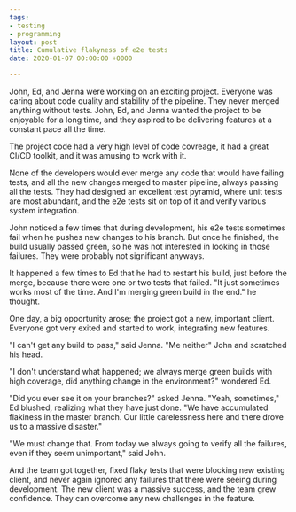 ```yaml
---
tags:
- testing
- programming
layout: post
title: Cumulative flakyness of e2e tests
date: 2020-01-07 00:00:00 +0000

---
```

John, Ed, and Jenna were working on an exciting project. Everyone was caring about code quality and stability of the pipeline. They never merged anything without tests. John, Ed, and Jenna wanted the project to be enjoyable for a long time, and they aspired to be delivering features at a constant pace all the time. 

The project code had a very high level of code covreage, it had a great CI/CD toolkit, and it was amusing to work with it. 

None of the developers would ever merge any code that would have failing tests, and all the new changes merged to master pipeline, always passing all the tests. They had designed an excellent test pyramid, where unit tests are most abundant, and the e2e tests sit on top of it and verify various system integration. 

John noticed a few times that during development, his e2e tests sometimes fail when he pushes new changes to his branch. But once he finished, the build usually passed green, so he was not interested in looking in those failures. They were probably not significant anyways.

It happened a few times to Ed that he had to restart his build, just before the merge, because there were one or two tests that failed. "It just sometimes works most of the time. And I'm merging green build in the end." he thought. 

One day, a big opportunity arose; the project got a new, important client. Everyone got very exited and started to work, integrating new features. 

"I can't get any build to pass," said Jenna. "Me neither" John and scratched his head. 

"I don't understand what happened; we always merge green builds with high coverage, did anything change in the environment?" wondered Ed. 

"Did you ever see it on your branches?" asked Jenna. "Yeah, sometimes," Ed blushed, realizing what they have just done. "We have accumulated flakiness in the master branch. Our little carelessness here and there drove us to a massive disaster."

"We must change that. From today we always going to verify all the failures, even if they seem unimportant," said John. 

And the team got together, fixed flaky tests that were blocking new existing client, and never again ignored any failures that there were seeing during development. The new client was a massive success, and the team grew confidence. They can overcome any new challenges in the feature.